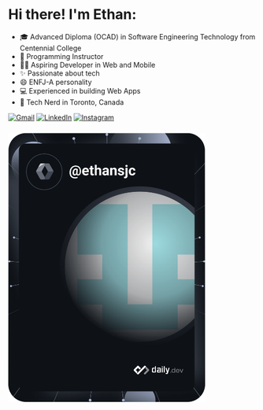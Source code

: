 # Hi there! I'm Ethan:
* 🎓 Advanced Diploma (OCAD) in Software Engineering Technology from Centennial College
* 🏢 Programming Instructor
* 👩‍💻 Aspiring Developer in Web and Mobile
* ✨ Passionate about tech
* 😄 ENFJ-A personality
* 💻 Experienced in building Web Apps
* 📍  Tech Nerd in Toronto, Canada

[![Gmail](https://img.shields.io/badge/-GMAIL-D14836?style=for-the-badge&logo=gmail&logoColor=white)](mailto:ethansjcheong@gmail.com)
[![LinkedIn](https://img.shields.io/badge/-LINKEDIN-0077B5?style=for-the-badge&logo=linkedin&logoColor=white)](https://www.linkedin.com/in/ethansanjuancheong/)
[![Instagram](https://img.shields.io/badge/Instagram-%23E4405F.svg?&style=for-the-badge&logo=instagram&logoColor=white)](https://www.instagram.com/ethansjc/)
###
<a href="https://app.daily.dev/ethansjc">
<img src="https://github.com/ethansjc/ethansjc/blob/main/devcard.svg" width="400px" alt="Ethan's Dev Card"/></a>


<!--
**ethansjc/ethansjc** is a ✨ _special_ ✨ repository because its `README.md` (this file) appears on your GitHub profile.

Here are some ideas to get you started:

- 🔭 I’m currently working on ...
- 🌱 I’m currently learning ...
- 👯 I’m looking to collaborate on ...
- 🤔 I’m looking for help with ...
- 💬 Ask me about ...
- 📫 How to reach me: ...
- 😄 Pronouns: ...
- ⚡ Fun fact: ...
-->
